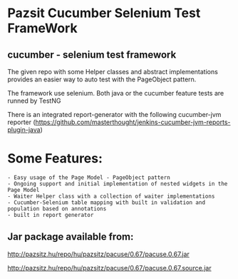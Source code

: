 Pazsit Cucumber Selenium Test FrameWork
==================

## cucumber - selenium test framework

The given repo with some Helper classes and abstract implementations provides an easier way to auto test with the PageObject pattern.

The framework use selenium. 
Both java or the cucumber feature tests are runned by TestNG

There is an integrated report-generator with the following cucumber-jvm reporter (https://github.com/masterthought/jenkins-cucumber-jvm-reports-plugin-java)


# Some Features:
	- Easy usage of the Page Model - PageObject pattern
	- Ongoing support and initial implementation of nested widgets in the Page Model
	- Waiter Helper class with a collection of waiter implementations
	- Cucumber-Selenium table mapping with built in validation and population based on annotations
	- built in report generator
	

## Jar package available from:
http://pazsitz.hu/repo/hu/pazsitz/pacuse/0.67/pacuse.0.67.jar

http://pazsitz.hu/repo/hu/pazsitz/pacuse/0.67/pacuse.0.67.source.jar
